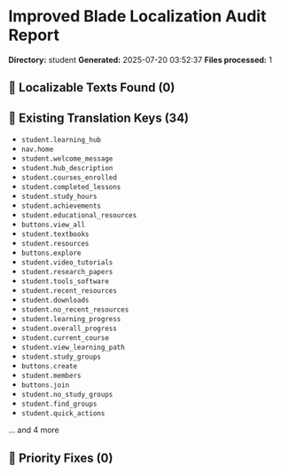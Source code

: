 # Improved Blade Localization Audit Report

**Directory:** student
**Generated:** 2025-07-20 03:52:37
**Files processed:** 1

## 📝 Localizable Texts Found (0)


## 🔑 Existing Translation Keys (34)

- `student.learning_hub`
- `nav.home`
- `student.welcome_message`
- `student.hub_description`
- `student.courses_enrolled`
- `student.completed_lessons`
- `student.study_hours`
- `student.achievements`
- `student.educational_resources`
- `buttons.view_all`
- `student.textbooks`
- `student.resources`
- `buttons.explore`
- `student.video_tutorials`
- `student.research_papers`
- `student.tools_software`
- `student.recent_resources`
- `student.downloads`
- `student.no_recent_resources`
- `student.learning_progress`
- `student.overall_progress`
- `student.current_course`
- `student.view_learning_path`
- `student.study_groups`
- `buttons.create`
- `student.members`
- `buttons.join`
- `student.no_study_groups`
- `student.find_groups`
- `student.quick_actions`

... and 4 more

## 🎯 Priority Fixes (0)

